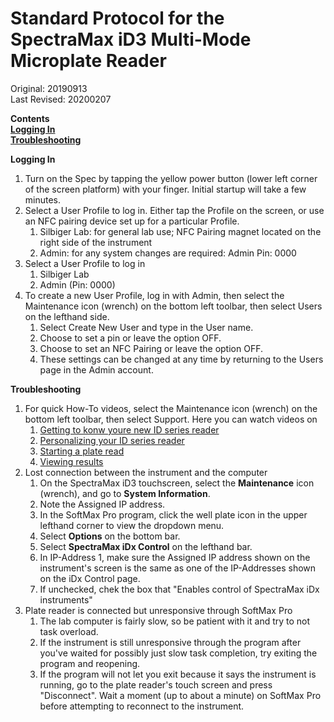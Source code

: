 # Standard Protocol for the SpectraMax iD3 Multi-Mode Microplate Reader

Original: 20190913  
Last Revised: 20200207

**Contents**  
[**Logging In**](#Logging_In)  
[**Troubleshooting**](#Troubleshooting)

<a name="Logging_In"></a> **Logging In**
1. Turn on the Spec by tapping the yellow power button (lower left corner of the screen platform) with your finger.  Initial startup will take a few minutes.
1. Select a User Profile to log in.  Either tap the Profile on the screen, or use an NFC pairing device set up for a particular Profile.
    1. Silbiger Lab: for general lab use; NFC Pairing magnet located on the right side of the instrument
    1. Admin: for any system changes are required: Admin Pin: 0000
1. Select a User Profile to log in
    1. Silbiger Lab
    1. Admin (Pin: 0000)
1. To create a new User Profile, log in with Admin, then select the Maintenance icon (wrench) on the bottom left toolbar, then select Users on the lefthand side.
    1. Select Create New User and type in the User name.
    1. Choose to set a pin or leave the option OFF.
    1. Choose to set an NFC Pairing or leave the option OFF.
    1. These settings can be changed at any time by returning to the Users page in the Admin account.

<a name="Troubleshooting"></a> **Troubleshooting**
1. For quick How-To videos, select the Maintenance icon (wrench) on the bottom left toolbar, then select Support.  Here you can watch videos on
    1. [Getting to konw youre new ID series reader](https://www.moleculardevices.com/en/assets/tutorials-videos/br/getting-to-know-your-new-spectramax-id3)
    1. [Personalizing your ID series reader](https://www.moleculardevices.com/en/assets/tutorials-videos/br/personalizing-your-spectramax-id3)
    1. [Starting a plate read](https://www.moleculardevices.com/en/assets/tutorials-videos/br/starting-plate-read-using-spectramax-id3-multi-mode)
    1. [Viewing results](https://www.moleculardevices.com/en/assets/tutorials-videos/br/viewing-results-on-spectramax-id3-multi-mode)
1. Lost connection between the instrument and the computer
    1. On the SpectraMax iD3 touchscreen, select the **Maintenance** icon (wrench), and go to **System Information**.
    1. Note the Assigned IP address.
    1. In the SoftMax Pro program, click the well plate icon in the upper lefthand corner to view the dropdown menu.
    1. Select **Options** on the bottom bar.
    1. Select **SpectraMax iDx Control** on the lefthand bar.
    1. In IP-Address 1, make sure the Assigned IP address shown on the instrument's screen is the same as one of the IP-Addresses shown on the iDx Control page.
    1. If unchecked, chek the box that "Enables control of SpectraMax iDx instruments"
1. Plate reader is connected but unresponsive through SoftMax Pro
    1. The lab computer is fairly slow, so be patient with it and try to not task overload.
    1. If the instrument is still unresponsive through the program after you've waited for possibly just slow task completion, try exiting the program and reopening.
    1. If the program will not let you exit because it says the instrument is running, go to the plate reader's touch screen and press "Disconnect".  Wait a moment (up to about a minute) on SoftMax Pro before attempting to reconnect to the instrument.
